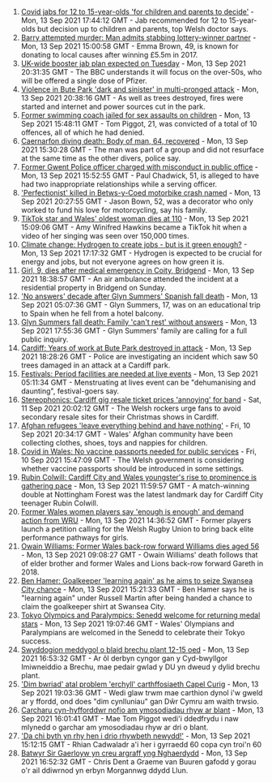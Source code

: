 1. [Covid jabs for 12 to 15-year-olds 'for children and parents to decide'](https://www.bbc.co.uk/news/uk-wales-politics-58551213?at_medium=RSS&at_campaign=KARANGA) - Mon, 13 Sep 2021 17:44:12 GMT - Jab recommended for 12 to 15-year-olds but decision up to children and parents, top Welsh doctor says.
2. [Barry attempted murder: Man admits stabbing lottery-winner partner](https://www.bbc.co.uk/news/uk-wales-58548528?at_medium=RSS&at_campaign=KARANGA) - Mon, 13 Sep 2021 15:00:58 GMT - Emma Brown, 49, is known for donating to local causes after winning £5.5m in 2017.
3. [UK-wide booster jab plan expected on Tuesday](https://www.bbc.co.uk/news/uk-politics-58552389?at_medium=RSS&at_campaign=KARANGA) - Mon, 13 Sep 2021 20:31:35 GMT - The BBC understands it will focus on the over-50s, who will be offered a single dose of Pfizer.
4. [Violence in Bute Park 'dark and sinister' in multi-pronged attack](https://www.bbc.co.uk/news/uk-wales-58544924?at_medium=RSS&at_campaign=KARANGA) - Mon, 13 Sep 2021 20:38:16 GMT - As well as trees destroyed, fires were started and internet and power sources cut in the park.
5. [Former swimming coach jailed for sex assaults on children](https://www.bbc.co.uk/news/uk-wales-58545435?at_medium=RSS&at_campaign=KARANGA) - Mon, 13 Sep 2021 15:48:11 GMT - Tom Piggot, 21, was convicted of a total of 10 offences, all of which he had denied.
6. [Caernarfon diving death: Body of man, 64, recovered](https://www.bbc.co.uk/news/uk-wales-58548532?at_medium=RSS&at_campaign=KARANGA) - Mon, 13 Sep 2021 15:30:28 GMT - The man was part of a group and did not resurface at the same time as the other divers, police say.
7. [Former Gwent Police officer charged with misconduct in public office](https://www.bbc.co.uk/news/uk-wales-58549831?at_medium=RSS&at_campaign=KARANGA) - Mon, 13 Sep 2021 15:52:55 GMT - Paul Chadwick, 51, is alleged to have had two inappropriate relationships while a serving officer.
8. ['Perfectionist' killed in Betws-y-Coed motorbike crash named](https://www.bbc.co.uk/news/uk-wales-58545433?at_medium=RSS&at_campaign=KARANGA) - Mon, 13 Sep 2021 20:27:55 GMT - Jason Bown, 52, was a decorator who only worked to fund his love for motorcycling, say his family.
9. [TikTok star and Wales' oldest woman dies at 110](https://www.bbc.co.uk/news/uk-wales-58549830?at_medium=RSS&at_campaign=KARANGA) - Mon, 13 Sep 2021 15:09:06 GMT - Amy Winifred Hawkins became a TikTok hit when a video of her singing was seen over 150,000 times.
10. [Climate change: Hydrogen to create jobs - but is it green enough?](https://www.bbc.co.uk/news/uk-wales-58545650?at_medium=RSS&at_campaign=KARANGA) - Mon, 13 Sep 2021 17:17:32 GMT - Hydrogen is expected to be crucial for energy and jobs, but not everyone agrees on how green it is.
11. [Girl, 9, dies after medical emergency in Coity, Bridgend](https://www.bbc.co.uk/news/uk-wales-58548535?at_medium=RSS&at_campaign=KARANGA) - Mon, 13 Sep 2021 18:38:57 GMT - An air ambulance attended the incident at a residential property in Bridgend on Sunday.
12. ['No answers' decade after Glyn Summers' Spanish fall death](https://www.bbc.co.uk/news/uk-wales-58519200?at_medium=RSS&at_campaign=KARANGA) - Mon, 13 Sep 2021 05:07:36 GMT - Glyn Summers, 17, was on an educational trip to Spain when he fell from a hotel balcony.
13. [Glyn Summers fall death: Family 'can't rest' without answers](https://www.bbc.co.uk/news/uk-wales-58548533?at_medium=RSS&at_campaign=KARANGA) - Mon, 13 Sep 2021 17:55:36 GMT - Glyn Summers' family are calling for a full public inquiry.
14. [Cardiff: Years of work at Bute Park destroyed in attack](https://www.bbc.co.uk/news/uk-wales-58549835?at_medium=RSS&at_campaign=KARANGA) - Mon, 13 Sep 2021 18:28:26 GMT - Police are investigating an incident which saw 50 trees damaged in an attack at a Cardiff park.
15. [Festivals: Period facilities are needed at live events](https://www.bbc.co.uk/news/uk-wales-58502558?at_medium=RSS&at_campaign=KARANGA) - Mon, 13 Sep 2021 05:11:34 GMT - Menstruating at lives event can be "dehumanising and daunting", festival-goers say.
16. [Stereophonics: Cardiff gig resale ticket prices 'annoying' for band](https://www.bbc.co.uk/news/uk-wales-58532431?at_medium=RSS&at_campaign=KARANGA) - Sat, 11 Sep 2021 20:02:12 GMT - The Welsh rockers urge fans to avoid secondary resale sites for their Christmas shows in Cardiff.
17. [Afghan refugees 'leave everything behind and have nothing'](https://www.bbc.co.uk/news/uk-wales-58523870?at_medium=RSS&at_campaign=KARANGA) - Fri, 10 Sep 2021 20:34:17 GMT - Wales' Afghan community have been collecting clothes, shoes, toys and nappies for children.
18. [Covid in Wales: No vaccine passports needed for public services](https://www.bbc.co.uk/news/uk-wales-58521379?at_medium=RSS&at_campaign=KARANGA) - Fri, 10 Sep 2021 15:47:09 GMT - The Welsh government is considering whether vaccine passports should be introduced in some settings.
19. [Rubin Colwill: Cardiff City and Wales youngster's rise to prominence is gathering pace](https://www.bbc.co.uk/sport/football/58547044?at_medium=RSS&at_campaign=KARANGA) - Mon, 13 Sep 2021 11:59:57 GMT - A match-winning double at Nottingham Forest was the latest landmark day for Cardiff City teenager Rubin Colwill.
20. [Former Wales women players say 'enough is enough' and demand action from WRU](https://www.bbc.co.uk/sport/rugby-union/58547024?at_medium=RSS&at_campaign=KARANGA) - Mon, 13 Sep 2021 14:36:52 GMT - Former players launch a petition calling for the Welsh Rugby Union to bring back elite performance pathways for girls.
21. [Owain Williams: Former Wales back-row forward Williams dies aged 56](https://www.bbc.co.uk/sport/rugby-union/58330110?at_medium=RSS&at_campaign=KARANGA) - Mon, 13 Sep 2021 09:08:27 GMT - Owain Williams' death follows that of elder brother and former Wales and Lions back-row forward Gareth in 2018.
22. [Ben Hamer: Goalkeeper 'learning again' as he aims to seize Swansea City chance](https://www.bbc.co.uk/sport/football/58547049?at_medium=RSS&at_campaign=KARANGA) - Mon, 13 Sep 2021 15:21:33 GMT - Ben Hamer says he is "learning again" under Russell Martin after being handed a chance to claim the goalkeeper shirt at Swansea City.
23. [Tokyo Olympics and Paralympics: Senedd welcome for returning medal stars](https://www.bbc.co.uk/sport/olympics/58552178?at_medium=RSS&at_campaign=KARANGA) - Mon, 13 Sep 2021 19:07:46 GMT - Wales' Olympians and Paralympians are welcomed in the Senedd to celebrate their Tokyo success.
24. [Swyddogion meddygol o blaid brechu plant 12-15 oed](https://www.bbc.co.uk/newyddion/58542218?at_medium=RSS&at_campaign=KARANGA) - Mon, 13 Sep 2021 16:53:32 GMT - Ar ôl derbyn cyngor gan y Cyd-bwyllgor Imiwneiddio a Brechu, mae pedair gwlad y DU yn dweud y dylid brechu plant.
25. ['Dim bwriad' atal problem 'erchyll' carthffosiaeth Capel Curig](https://www.bbc.co.uk/newyddion/58549941?at_medium=RSS&at_campaign=KARANGA) - Mon, 13 Sep 2021 19:03:36 GMT - Wedi glaw trwm mae carthion dynol i'w gweld ar y ffordd, ond does "dim cynlluniau" gan Dŵr Cymru am waith trwsio.
26. [Carcharu cyn-hyfforddwr nofio am ymosodiadau rhyw ar blant](https://www.bbc.co.uk/newyddion/58545858?at_medium=RSS&at_campaign=KARANGA) - Mon, 13 Sep 2021 16:01:41 GMT - Mae Tom Piggot wedi'i ddedfrydu i naw mlynedd o garchar am ymosodiadau rhyw ar dri o blant.
27. ['Da chi byth yn rhy hen i drio rhywbeth newydd!'](https://www.bbc.co.uk/newyddion/58491665?at_medium=RSS&at_campaign=KARANGA) - Mon, 13 Sep 2021 15:12:15 GMT - Rhian Cadwaladr a'i her i gyrraedd 60 copa cyn troi'n 60
28. [Batwyr Sir Gaerloyw yn creu argraff yng Nghaerdydd](https://www.bbc.co.uk/newyddion/58551887?at_medium=RSS&at_campaign=KARANGA) - Mon, 13 Sep 2021 16:52:32 GMT - Chris Dent a Graeme van Buuren gafodd y gorau o'r ail ddiwrnod yn erbyn Morgannwg ddydd Llun.
